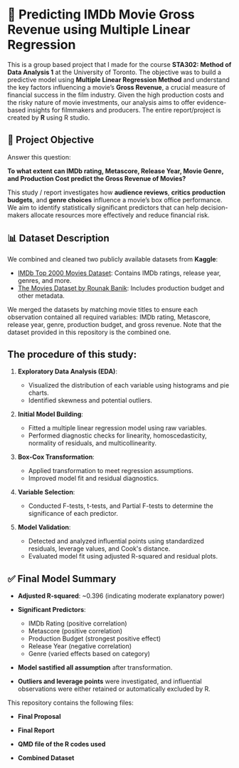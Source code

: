 # 🎥 Predicting IMDb Movie Gross Revenue using Multiple Linear Regression

This is a group based project that I made for the course **STA302: Method of Data Analysis 1** at the University of Toronto. The objective was to build a predictive model using **Multiple Linear Regression Method** and understand the key factors influencing a movie’s **Gross Revenue**, a crucial measure of financial success in the film industry. Given the high production costs and the risky nature of movie investments, our analysis aims to offer evidence-based insights for filmmakers and producers. The entire report/project is created by **R** using R studio.

## 🎯 Project Objective
Answer this question:

**To what extent can IMDb rating, Metascore, Release Year, Movie Genre, and Production Cost predict the Gross Revenue of Movies?**

This study / report investigates how **audience reviews**, **critics** **production budgets**, and **genre choices** influence a movie’s box office performance. We aim to identify statistically significant predictors that can help decision-makers allocate resources more effectively and reduce financial risk.

## 📊 Dataset Description

We combined and cleaned two publicly available datasets from **Kaggle**:
- [IMDb Top 2000 Movies Dataset](https://www.kaggle.com/datasets/prishasawhney/imdb-dataset-top-2000-movies): Contains IMDb ratings, release year, genres, and more.
- [The Movies Dataset by Rounak Banik](https://www.kaggle.com/datasets/rounakbanik/the-movies-dataset): Includes production budget and other metadata.

We merged the datasets by matching movie titles to ensure each observation contained all required variables: IMDb rating, Metascore, release year, genre, production budget, and gross revenue. Note that the dataset provided in this repository is the combined one.

## The procedure of this study:
1. **Exploratory Data Analysis (EDA)**:
   - Visualized the distribution of each variable using histograms and pie charts.
   - Identified skewness and potential outliers.
     
2. **Initial Model Building**:
   - Fitted a multiple linear regression model using raw variables.
   - Performed diagnostic checks for linearity, homoscedasticity, normality of residuals, and multicollinearity.
     
3. **Box-Cox Transformation**:
   - Applied transformation to meet regression assumptions.
   - Improved model fit and residual diagnostics.
     
4. **Variable Selection**:
   - Conducted F-tests, t-tests, and Partial F-tests to determine the significance of each predictor.
     
5. **Model Validation**:
   - Detected and analyzed influential points using standardized residuals, leverage values, and Cook's distance.
   - Evaluated model fit using adjusted R-squared and residual plots.
  
## ✅ Final Model Summary

- **Adjusted R-squared**: ~0.396 (indicating moderate explanatory power)
  
- **Significant Predictors**:
  - IMDb Rating (positive correlation)
  - Metascore (positive correlation)
  - Production Budget (strongest positive effect)
  - Release Year (negative correlation)
  - Genre (varied effects based on category)
    
- **Model sastified all assumption** after transformation.
  
- **Outliers and leverage points** were investigated, and influential observations were either retained or automatically excluded by R.

This repository contains the following files:
- **Final Proposal**

- **Final Report**

- **QMD file of the R codes used**

- **Combined Dataset**



